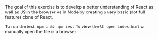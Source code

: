 The goal of this exercise is to develop a better understanding of React as well as JS in the browser vs in Node by creating a very basic (not full feature) clone of React.

To run the test: `npm i && npm test`
To view the UI: `open index.html` or manually open the file in a browser